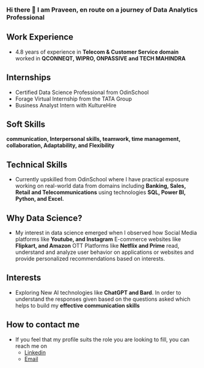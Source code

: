 ### Hi there 👋 I am Praveen, en route on a journey of Data Analytics Professional

## Work Experience
- 4.8 years of experience in **Telecom & Customer Service domain** worked in **QCONNEQT, WIPRO, ONPASSIVE and TECH MAHINDRA**
## Internships
  - Certified Data Science Professional from OdinSchool
  - Forage Virtual Internship from the TATA Group
  - Business Analyst Intern with KultureHire 
## Soft Skills
   **communication, Interpersonal skills, teamwork, time management, collaboration, Adaptability, and Flexibility**
## Technical Skills
- Currently upskilled from OdinSchool where I have practical exposure working on real-world data from domains including **Banking, Sales, Retail and 
  Telecommunications** using technologies **SQL, Power BI, Python, and Excel.**
## Why Data Science?
- My interest in data science emerged when I observed how Social Media platforms like **Youtube, and Instagram**  E-commerce websites like 
  **Flipkart, and Amazon** OTT Platforms like **Netflix and Prime** read, understand and analyze user behavior on applications or websites and provide 
  personalized  recommendations based on interests.
## Interests
  - Exploring New AI technologies like **ChatGPT and Bard**. In order to understand the responses given based on the questions asked which helps to 
    build my **effective communication skills**
## How to contact me
+ If you feel that my profile suits the role you are looking to fill, you can reach me on 
  - [Linkedin](https://www.linkedin.com/in/praveen-kumar-peddabudi/)
  - [Email](praveenpeddabudi@gmail.com)
